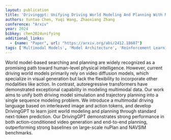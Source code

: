 ```yaml
---
layout: publication
title: 'Drivinggpt: Unifying Driving World Modeling And Planning With Multi-modal Autoregressive Transformers'
authors: Yuntao Chen, Yuqi Wang, Zhaoxiang Zhang
conference: "Arxiv"
year: 2024
bibkey: chen2024unifying
additional_links:
  - {name: "Paper", url: "https://arxiv.org/abs/2412.18607"}
tags: ['Multimodal Models', 'Model Architecture', 'Reinforcement Learning', 'Merging', 'GPT', 'Pretraining Methods', 'Transformer']
---
```

World model-based searching and planning are widely recognized as a promising
path toward human-level physical intelligence. However, current driving world
models primarily rely on video diffusion models, which specialize in visual
generation but lack the flexibility to incorporate other modalities like
action. In contrast, autoregressive transformers have demonstrated exceptional
capability in modeling multimodal data. Our work aims to unify both driving
model simulation and trajectory planning into a single sequence modeling
problem. We introduce a multimodal driving language based on interleaved image
and action tokens, and develop DrivingGPT to learn joint world modeling and
planning through standard next-token prediction. Our DrivingGPT demonstrates
strong performance in both action-conditioned video generation and end-to-end
planning, outperforming strong baselines on large-scale nuPlan and NAVSIM
benchmarks.
